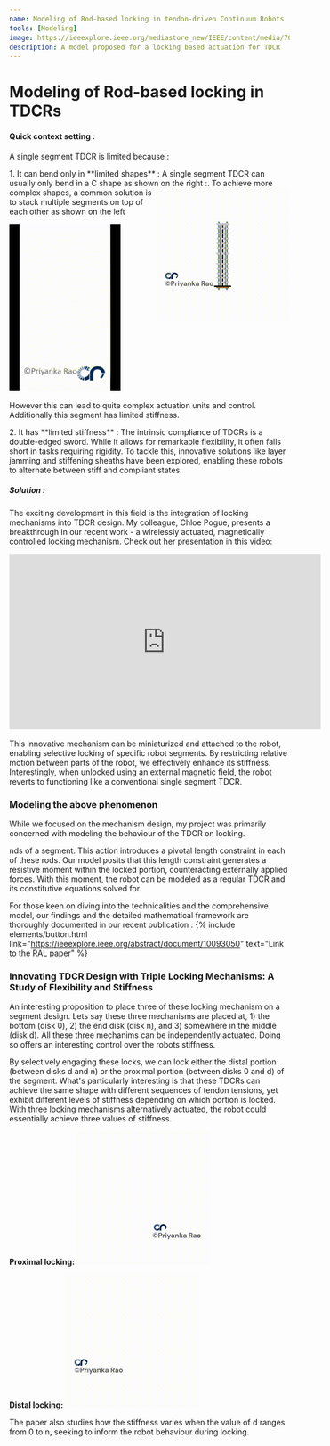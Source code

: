 ```yaml
---
name: Modeling of Rod-based locking in tendon-driven Continuum Robots
tools: [Modeling]
image: https://ieeexplore.ieee.org/mediastore_new/IEEE/content/media/7083369/10102643/10093050/rao1-3264869-small.gif
description: A model proposed for a locking based actuation for TDCR
---
```


# Modeling of Rod-based locking in TDCRs

#### Quick context setting :
A single segment TDCR is limited because :
<p>1. It can bend only in **limited shapes** : A single segment TDCR can usually only bend in a C shape as shown on the right :<img align="right" src="/images/c.gif">. To achieve more complex shapes, a common solution is to stack multiple segments on top of each other as shown on the left
	<p class="text-center">
<img src="/images/multiple_segments.gif" width="200" class="rotate90"/>
</p>

However this can lead to quite complex actuation units and control. 
Additionally this segment has limited stiffness.
</p> 

<p>2. It has **limited stiffness** : The intrinsic compliance of TDCRs is a double-edged sword. While it allows for remarkable flexibility, it often falls short in tasks requiring rigidity. To tackle this, innovative solutions like layer jamming and stiffening sheaths have been explored, enabling these robots to alternate between stiff and compliant states.
</p> 

##### Solution :
The exciting development in this field is the integration of locking mechanisms into TDCR design. My colleague, Chloe Pogue, presents a breakthrough in our recent work - a wirelessly actuated, magnetically controlled locking mechanism. Check out her presentation in this video:

<p class="text-center">
<iframe width="560" height="315" src="https://www.youtube.com/embed/y9G-J1wP5O4?si=bcwUbfycdAw01XrF" title="YouTube video player" frameborder="0" allow="accelerometer; autoplay; clipboard-write; encrypted-media; gyroscope; picture-in-picture; web-share" allowfullscreen></iframe>
</p>

This innovative mechanism can be miniaturized and attached to the robot, enabling selective locking of specific robot segments. By restricting relative motion between parts of the robot, we effectively enhance its stiffness. Interestingly, when unlocked using an external magnetic field, the robot reverts to functioning like a conventional single segment TDCR.

### Modeling the above phenomenon

While we focused on the mechanism design, my project was primarily concerned with modeling the behaviour of the TDCR on locking.

nds of a segment. This action introduces a pivotal length constraint in each of these rods. Our model posits that this length constraint generates a resistive moment within the locked portion, counteracting externally applied forces. With this moment, the robot can be modeled as a regular TDCR and its constitutive equations solved for. 

For those keen on diving into the technicalities and the comprehensive model, our findings and the detailed mathematical framework are thoroughly documented in our recent publication : {% include elements/button.html link="https://ieeexplore.ieee.org/abstract/document/10093050" text="Link to the RAL paper" %} 

### Innovating TDCR Design with Triple Locking Mechanisms: A Study of Flexibility and Stiffness

An interesting proposition to place three of these locking mechanism on a segment design. Lets say these three mechanisms are placed at, 1) the bottom (disk 0), 2) the end disk (disk n), and 3) somewhere in the middle (disk d). All these three mechanims can be independently actuated. Doing so offers an interesting control over the robots stiffness. 

By selectively engaging these locks, we can lock either the distal portion (between disks d and n) or the proximal portion (between disks 0 and d) of the segment. What's particularly interesting is that these TDCRs can achieve the same shape with different sequences of tendon tensions, yet exhibit different levels of stiffness depending on which portion is locked. With three locking mechanisms alternatively actuated, the robot could essentially achieve three values of stiffness.

**Proximal locking:**
<img align="text-center" src="/images/first_anim.gif">

**Distal locking:**
<img align="text-center" src="/images/second_anim.gif">


The paper also studies how the stiffness varies when the value of d ranges from 0 to n, seeking to inform the robot behaviour during locking. 


